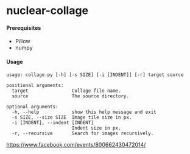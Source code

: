 # nuclear-collage

#### Prerequisites

- Pillow
- numpy

#### Usage

```text
usage: collage.py [-h] [-s SIZE] [-i [INDENT]] [-r] target source

positional arguments:
  target                Collage file name.
  source                The source directory.

optional arguments:
  -h, --help            show this help message and exit
  -s SIZE, --size SIZE  Image tile size in px.
  -i [INDENT], --indent [INDENT]
                        Indent size in px.
  -r, --recursive       Search for images recursively.
```

https://www.facebook.com/events/800662430472014/
